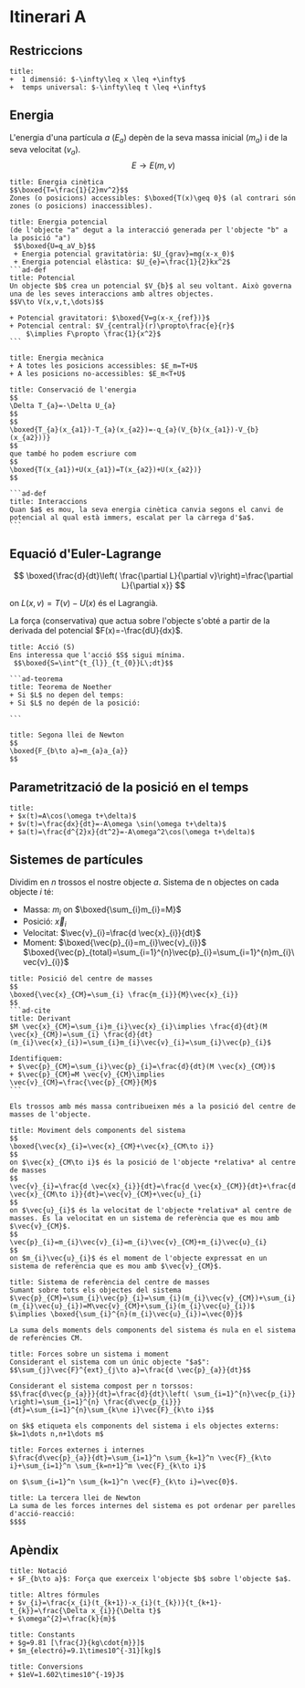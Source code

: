# Itinerari A
## Restriccions
```ad-summary
title: 
+  1 dimensió: $-\infty\leq x \leq +\infty$
+  temps universal: $-\infty\leq t \leq +\infty$
```


## Energia
L'energia d'una partícula $a$ $(E_{a})$ depèn de la seva massa inicial $(m_{a})$ i de la seva velocitat $(v_{a})$.
$$E\to E(m, v)$$

```ad-def
title: Energia cinètica
$$\boxed{T=\frac{1}{2}mv^2}$$
Zones (o posicions) accessibles: $\boxed{T(x)\geq 0}$ (al contrari són zones (o posicions) inaccessibles).
```

````ad-def
title: Energia potencial
(de l'objecte "a" degut a la interacció generada per l'objecte "b" a la posició "a")
 $$\boxed{U=q_aV_b}$$
 + Energia potencial gravitatòria: $U_{grav}=mg(x-x_0)$
 + Energia potencial elàstica: $U_{e}=\frac{1}{2}kx^2$
```ad-def
title: Potencial
Un objecte $b$ crea un potencial $V_{b}$ al seu voltant. Això governa una de les seves interaccions amb altres objectes.
$$V\to V(x,v,t,\dots)$$

+ Potencial gravitatori: $\boxed{V=g(x-x_{ref})}$
+ Potencial central: $V_{central}(r)\propto\frac{e}{r}$
	$\implies F\propto \frac{1}{x^2}$
```
````

```ad-def
title: Energia mecànica
+ A totes les posicions accessibles: $E_m=T+U$
+ A les posicions no-accessibles: $E_m<T+U$
```

````ad-def
title: Conservació de l'energia
$$
\Delta T_{a}=-\Delta U_{a}
$$
$$
\boxed{T_{a}(x_{a1})-T_{a}(x_{a2})=-q_{a}(V_{b}(x_{a1})-V_{b}(x_{a2}))}
$$
que també ho podem escriure com
$$
\boxed{T(x_{a1})+U(x_{a1})=T(x_{a2})+U(x_{a2})}
$$

```ad-def
title: Interaccions
Quan $a$ es mou, la seva energia cinètica canvia segons el canvi de potencial al qual està immers, escalat per la càrrega d'$a$.
```
````

## Equació d'Euler-Lagrange
$$
\boxed{\frac{d}{dt}\left( \frac{\partial L}{\partial v}\right)=\frac{\partial L}{\partial x}}
$$

on $L(x,v)=T(v)-U(x)$ és el Lagrangià.

La força (conservativa) que actua sobre l'objecte s'obté a partir de la derivada del potencial $F(x)=-\frac{dU}{dx}$.

````ad-def
title: Acció (S)
Ens interessa que l'acció $S$ sigui mínima.
 $$\boxed{S=\int^{t_{l}}_{t_{0}}L\;dt}$$

```ad-teorema
title: Teorema de Noether
+ Si $L$ no depen del temps:
+ Si $L$ no depén de la posició:

```
````

```ad-def
title: Segona llei de Newton
$$
\boxed{F_{b\to a}=m_{a}a_{a}}
$$
```

## Parametrització de la posició en el temps

```ad-def
title: 
+ $x(t)=A\cos(\omega t+\delta)$
+ $v(t)=\frac{dx}{dt}=-A\omega \sin(\omega t+\delta)$
+ $a(t)=\frac{d^{2}x}{dt^2}=-A\omega^2\cos(\omega t+\delta)$
```


## Sistemes de partícules
Dividim en $n$ trossos el nostre objecte $a$. Sistema de n objectes on cada objecte $i$ té:
+ Massa: $m_{i}$ on $\boxed{\sum_{i}m_{i}=M}$
+ Posició: $\vec{x}_{i}$
+ Velocitat: $\vec{v}_{i}=\frac{d \vec{x}_{i}}{dt}$
+ Moment: $\boxed{\vec{p}_{i}=m_{i}\vec{v}_{i}}$
	$\boxed{\vec{p}_{total}=\sum_{i=1}^{n}\vec{p}_{i}=\sum_{i=1}^{n}m_{i}\vec{v}_{i}}$

````ad-seealso
title: Posició del centre de masses
$$
\boxed{\vec{x}_{CM}=\sum_{i} \frac{m_{i}}{M}\vec{x}_{i}}
$$
```ad-cite
title: Derivant
$M \vec{x}_{CM}=\sum_{i}m_{i}\vec{x}_{i}\implies \frac{d}{dt}(M \vec{x}_{CM})=\sum_{i} \frac{d}{dt}(m_{i}\vec{x}_{i})=\sum_{i}m_{i}\vec{v}_{i}=\sum_{i}\vec{p}_{i}$

Identifiquem:
+ $\vec{p}_{CM}=\sum_{i}\vec{p}_{i}=\frac{d}{dt}(M \vec{x}_{CM})$
+ $\vec{p}_{CM}=M \vec{v}_{CM}\implies \vec{v}_{CM}=\frac{\vec{p}_{CM}}{M}$
```

Els trossos amb més massa contribueixen més a la posició del centre de masses de l'objecte.
````

```ad-seealso
title: Moviment dels components del sistema
$$
\boxed{\vec{x}_{i}=\vec{x}_{CM}+\vec{x}_{CM\to i}}
$$
on $\vec{x}_{CM\to i}$ és la posició de l'objecte *relativa* al centre de masses
$$
\vec{v}_{i}=\frac{d \vec{x}_{i}}{dt}=\frac{d \vec{x}_{CM}}{dt}+\frac{d \vec{x}_{CM\to i}}{dt}=\vec{v}_{CM}+\vec{u}_{i}
$$
on $\vec{u}_{i}$ és la velocitat de l'objecte *relativa* al centre de masses. És la velocitat en un sistema de referència que es mou amb $\vec{v}_{CM}$.
$$
\vec{p}_{i}=m_{i}\vec{v}_{i}=m_{i}\vec{v}_{CM}+m_{i}\vec{u}_{i}
$$
on $m_{i}\vec{u}_{i}$ és el moment de l'objecte expressat en un sistema de referència que es mou amb $\vec{v}_{CM}$.
```

```ad-seealso
title: Sistema de referència del centre de masses
Sumant sobre tots els objectes del sistema
$\vec{p}_{CM}=\sum_{i}\vec{p}_{i}=\sum_{i}(m_{i}\vec{v}_{CM})+\sum_{i}(m_{i}\vec{u}_{i})=M\vec{v}_{CM}+\sum_{i}(m_{i}\vec{u}_{i})$
$\implies \boxed{\sum_{i}^{n}(m_{i}\vec{u}_{i})=\vec{0}}$

La suma dels moments dels components del sistema és nula en el sistema de referències CM.
```

```ad-seealso
title: Forces sobre un sistema i moment
Considerant el sistema com un únic objecte "$a$":
$$\sum_{j}\vec{F}^{ext}_{j\to a}=\frac{d \vec{p}_{a}}{dt}$$

Considerant el sistema compost per n torssos:
$$\frac{d\vec{p_{a}}}{dt}=\frac{d}{dt}\left( \sum_{i=1}^{n}\vec{p_{i}} \right)=\sum_{i=1}^{n} \frac{d\vec{p_{i}}}{dt}=\sum_{i=1}^{n}\sum_{k\ne i}\vec{F}_{k\to i}$$

on $k$ etiqueta els components del sistema i els objectes externs: $k=1\dots n,n+1\dots m$
```

```ad-seealso
title: Forces externes i internes
$\frac{d\vec{p}_{a}}{dt}=\sum_{i=1}^n \sum_{k=1}^n \vec{F}_{k\to i}+\sum_{i=1}^n \sum_{k=n+1}^m \vec{F}_{k\to i}$

on $\sum_{i=1}^n \sum_{k=1}^n \vec{F}_{k\to i}=\vec{0}$.
```

```ad-seealso
title: La tercera llei de Newton
La suma de les forces internes del sistema es pot ordenar per parelles d'acció-reacció:
$$$$
```

## Apèndix
```ad-notacio
title: Notació
+ $F_{b\to a}$: Força que exerceix l'objecte $b$ sobre l'objecte $a$.
```

```ad-seealso
title: Altres fórmules
+ $v_{i}=\frac{x_{i}(t_{k+1})-x_{i}(t_{k})}{t_{k+1}-t_{k}}=\frac{\Delta x_{i}}{\Delta t}$
+ $\omega^{2}=\frac{k}{m}$
```

```ad-seealso
title: Constants
+ $g=9.81 [\frac{J}{kg\cdot{m}}]$
+ $m_{electró}=9.1\times10^{-31}[kg]$
```

```ad-seealso
title: Conversions
+ $1eV=1.602\times10^{-19}J$
```
